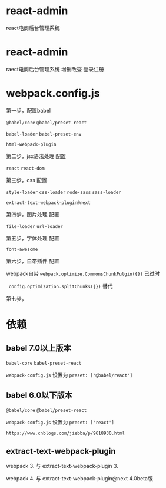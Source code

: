 # react-admin
react电商后台管理系统
# react-admin
raect电商后台管理系统 增删改查 登录注册

# webpack.config.js

第一步，配置babel

`@babel/core`   `@babel/preset-react`

`babel-loader` `babel-preset-env`

`html-webpack-plugin`

第二步，jsx语法处理 配置

`react`  `react-dom`

第三步，css 配置

`style-loader`  `css-loader`  `node-sass` `sass-loader` 

`extract-text-webpack-plugin@next`

第四步，图片处理 配置

`file-loader` `url-loader`

第五步，字体处理 配置

`font-awesome`

第六步，自带插件 配置

webpack自带 
`webpack.optimize.CommonsChunkPulgin({})` 已过时

` config.optimization.splitChunks({})`  替代

第七步，

# 依赖

## babel 7.0以上版本

`babel-core`  `babel-preset-react`

`webpack-config.js` 设置为 `preset: ['@babel/react']`

## babel 6.0以下版本

`@babel/core`  `@babel/preset-react`

`webpack-config.js` 设置为 `preset: ['react']`

`https://www.cnblogs.com/jiebba/p/9618930.html`

## extract-text-webpack-plugin

webpack 3. 与 extract-text-webpack-plugin 3.

webpack 4. 与 extract-text-webpack-plugin@next 4.0beta版